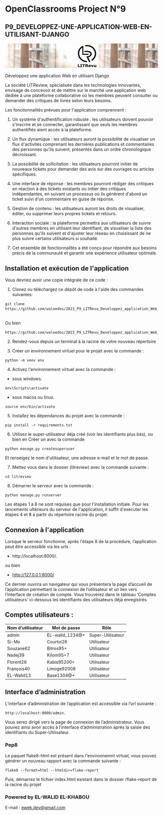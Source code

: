 # OpenClassrooms Project N°9
## P9_DEVELOPPEZ-UNE-APPLICATION-WEB-EN-UTILISANT-DJANGO

![Logo LITReview](https://raw.githubusercontent.com/waleedos/2023_P9_LITRevu_Developpez_application_Web_avec_Django/main/documentation/litreview_logo.png)

Développez une application Web en utilisant Django

La société LITReview, spécialisée dans les technologies innovantes, envisage de concevoir et de mettre sur le marché une application web dédiée à une plateforme collaborative où les membres peuvent consulter ou demander des critiques de livres selon leurs besoins.

Les fonctionnalités prévues pour l'application comprennent :

1. Un système d'authentification robuste : les utilisateurs doivent pouvoir s'inscrire et se connecter, garantissant que seuls les membres authentifiés aient accès à la plateforme.

2. Un flux dynamique : les utilisateurs auront la possibilité de visualiser un flux d'activités comprenant les dernières publications et commentaires des personnes qu'ils suivent, présentés dans un ordre chronologique décroissant.

3. La possibilité de sollicitation : les utilisateurs pourront initier de nouveaux tickets pour demander des avis sur des ouvrages ou articles spécifiques.

4. Une interface de réponse : les membres pourront rédiger des critiques en réaction à des tickets existants ou initier des critiques indépendantes, en suivant un processus où ils génèrent d'abord un ticket suivi d'un commentaire en guise de réponse.

5. Gestion de contenu : les utilisateurs auront les droits de visualiser, éditer, ou supprimer leurs propres tickets et retours.

6. Interaction sociale : la plateforme permettra aux utilisateurs de suivre d'autres membres en utilisant leur identifiant, de visualiser la liste des personnes qu'ils suivent et d'ajuster leur réseau en choisissant de ne plus suivre certains utilisateurs si souhaité.

7. Cet ensemble de fonctionnalités a été conçu pour répondre aux besoins précis de la communauté et garantir une expérience utilisateur optimale.

## Installation et exécution de l'application 

Vous devriez avoir une copie intégrale de ce code :

1. Clonez ou téléchargez ce dépôt de code à l'aide des commandes suivantes:
```
git clone https://github.com/waleedos/2023_P9_LITRevu_Developpez_application_Web_avec_Django
```
<br> Ou bien <br>
```
https://github.com/waleedos/2023_P9_LITRevu_Developpez_application_Web_avec_Django/archive/refs/heads/main.zip
```


2. Rendez-vous depuis un terminal à la racine de votre nouveau répertoire 

3. Créer un environnement virtuel pour le projet avec la commande :
```
python -m venv env 
```

4. Activez l'environnement virtuel avec la commande :
- sous windows.
```
env\Scripts\activate
``` 
- sous macos ou linux.
```
source env/bin/activate
```

5. Installez les dépendances du projet avec la commande : 
```
pip install -r requirements.txt
```

6. Utilisez le super-utilisateur déja créé (voir les identifiants plus bas), ou bien en Créer un avec la commande 
```
python manage.py createsuperuser
```
Et renseigez le nom d'utilisateur, une adresse e-mail et le mot de passe.

7. Mettez vous dans le dossier (litreview) avec la commande suivante :
```
cd litreview
```

8. Démarrer le serveur avec la commande :
```
python manage.py runserver
```

Les étapes 1 à 8 ne sont requises que pour l'installation initiale. Pour les lancements ultérieurs du serveur de l'application, il suffit d'exécuter les étapes 4 et 8 à partir du répertoire racine du projet.


## Connexion à l'application

Lorsque le serveur fonctionne, après l'étape 8 de la procédure, l’application peut être accessible via les urls : 

- http://localhost:8000/. 

ou bien

- http://127.0.0.1:8000/

Ce dernier ouvrira un navigateur qui vous présentera la page d’accueil de l’application permettant la connexion de l’utilisateur et un lien vers l’interface de création de compte.
Vous trouverez dans le tableau ‘Comptes utilisateurs’ ci-dessous les identifiants des utilisateurs déjà enregistrés.


 ## Comptes utilisateurs : 
 
| Nom d’utilisateur | Mot de passe     | Rôle             |
|-------------------|------------------|------------------|
| admin             | EL-walid_1234@+  | Super-Utilisateur|
| Si-Mo             | Courtoi26        | Utilisateur      |
| Souzane62         | Bitros95+        | Utilisateur      |
| Nadej39           | Kilom95+7        | Utilisateur      |
| Florent26         | Kabis95200+      | Utilisateur      |
| François40        | Limoge92008      | Utilisateur      |
| EL-Walid13        | Base1304@+       | Utilisateur      |


## Interface d’administration

L’interface d’administration de l’application est accessible via l’url suivante :
```
http://localhost:8000/admin. 
```
Vous serez dirigé vers la page de connexion de l’administrateur. Vous pouvez ainsi avoir accès à l’interface d’administration après la saisie des identifiants du Super-Utilisateur.


### Pep8

Le paquet flake8-html est présent dans l'environnemnt virtuel, vous pouvez générer un nouveau rapport avec la commande 
suivante :
```
flake8 --format=html --htmldir=flake-report
```
Puis, démarrez le fichier index.html existant dans le dossier /flake-report de la racine du projet

### Powered by EL-WALID EL-KHABOU

E-mail : ewek.dev@gmail.com